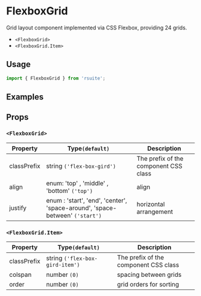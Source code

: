 # FlexboxGrid

Grid layout component implemented via CSS Flexbox, providing 24 grids.

* `<FlexboxGrid>`
* `<FlexboxGrid.Item>`

## Usage

```js
import { FlexboxGrid } from 'rsuite';
```

## Examples

<!--{demo}-->

## Props

### `<FlexboxGrid>`

| Property    | Type`(default)`                                                              | Description            |
| ----------- | ---------------------------------------------------------------------------- | ---------------------- |
| classPrefix | string `('flex-box-gird')`                                                   | The prefix of the component CSS class    |
| align       | enum: 'top' , 'middle' , 'bottom' `('top')`                                  | align                  |
| justify     | enum : 'start', 'end', 'center', 'space-around', 'space-between' `('start')` | horizontal arrangement |

### `<FlexboxGrid.Item>`

| Property    | Type`(default)`                 | Description             |
| ----------- | ------------------------------- | ----------------------- |
| classPrefix | string `('flex-box-gird-item')` | The prefix of the component CSS class     |
| colspan     | number `(0)`                    | spacing between grids   |
| order       | number `(0)`                    | grid orders for sorting |
